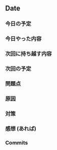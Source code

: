 

## Date

### 今日の予定
### 今日やった内容
### 次回に持ち越す内容
### 次回の予定

### 問題点
### 原因
### 対策

### 感想 (あれば)
### Commits
